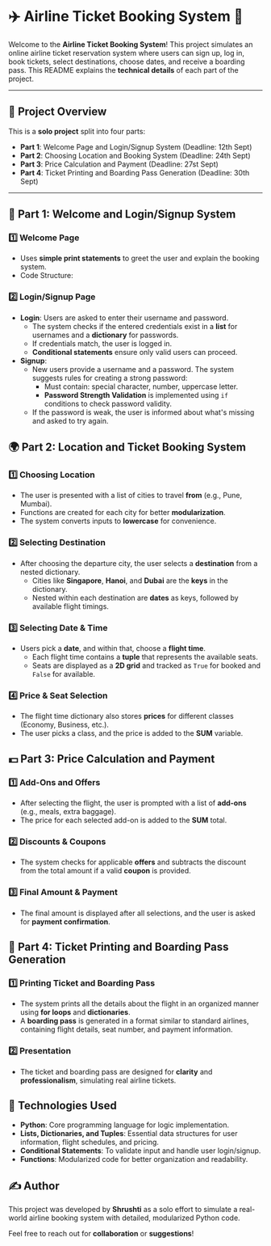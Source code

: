 # ✈️ Airline Ticket Booking System 🛫

Welcome to the **Airline Ticket Booking System**! This project simulates an online airline ticket reservation system where users can sign up, log in, book tickets, select destinations, choose dates, and receive a boarding pass. This README explains the **technical details** of each part of the project. 

---

## 🚀 Project Overview

This is a **solo project** split into four parts:

- **Part 1**: Welcome Page and Login/Signup System (Deadline: 12th Sept)
- **Part 2**: Choosing Location and Booking System (Deadline: 24th Sept)
- **Part 3**: Price Calculation and Payment (Deadline: 27st Sept)
- **Part 4**: Ticket Printing and Boarding Pass Generation (Deadline: 30th Sept)

---

## 🧩 Part 1: Welcome and Login/Signup System

### 1️⃣ **Welcome Page**
   - Uses **simple print statements** to greet the user and explain the booking system. 
   - Code Structure:
      

### 2️⃣ **Login/Signup Page**
   - **Login**: Users are asked to enter their username and password. 
     - The system checks if the entered credentials exist in a **list** for usernames and a **dictionary** for passwords.
     - If credentials match, the user is logged in. 
     - **Conditional statements** ensure only valid users can proceed.
   - **Signup**: 
     - New users provide a username and a password. The system suggests rules for creating a strong password:
       - Must contain: special character, number, uppercase letter.
       - **Password Strength Validation** is implemented using `if` conditions to check password validity.
     - If the password is weak, the user is informed about what's missing and asked to try again.

## 🌍 Part 2: Location and Ticket Booking System

### 1️⃣ Choosing Location
- The user is presented with a list of cities to travel **from** (e.g., Pune, Mumbai).
- Functions are created for each city for better **modularization**.
- The system converts inputs to **lowercase** for convenience.

### 2️⃣ Selecting Destination
- After choosing the departure city, the user selects a **destination** from a nested dictionary.
  - Cities like **Singapore**, **Hanoi**, and **Dubai** are the **keys** in the dictionary.
  - Nested within each destination are **dates** as keys, followed by available flight timings.

### 3️⃣ Selecting Date & Time
- Users pick a **date**, and within that, choose a **flight time**.
  - Each flight time contains a **tuple** that represents the available seats.
  - Seats are displayed as a **2D grid** and tracked as `True` for booked and `False` for available.

### 4️⃣ Price & Seat Selection
- The flight time dictionary also stores **prices** for different classes (Economy, Business, etc.).
- The user picks a class, and the price is added to the **SUM** variable.

## 💵 Part 3: Price Calculation and Payment

### 1️⃣ Add-Ons and Offers
- After selecting the flight, the user is prompted with a list of **add-ons** (e.g., meals, extra baggage).
- The price for each selected add-on is added to the **SUM** total.

### 2️⃣ Discounts & Coupons
- The system checks for applicable **offers** and subtracts the discount from the total amount if a valid **coupon** is provided.

### 3️⃣ Final Amount & Payment
- The final amount is displayed after all selections, and the user is asked for **payment confirmation**.

## 🎫 Part 4: Ticket Printing and Boarding Pass Generation

### 1️⃣ Printing Ticket and Boarding Pass
- The system prints all the details about the flight in an organized manner using **for loops** and **dictionaries**.
- A **boarding pass** is generated in a format similar to standard airlines, containing flight details, seat number, and payment information.

### 2️⃣ Presentation
- The ticket and boarding pass are designed for **clarity** and **professionalism**, simulating real airline tickets.

## 🚀 Technologies Used

- **Python**: Core programming language for logic implementation.
- **Lists, Dictionaries, and Tuples**: Essential data structures for user information, flight schedules, and pricing.
- **Conditional Statements**: To validate input and handle user login/signup.
- **Functions**: Modularized code for better organization and readability.

## ✍️ Author

This project was developed by **Shrushti** as a solo effort to simulate a real-world airline booking system with detailed, modularized Python code.

Feel free to reach out for **collaboration** or **suggestions**!
